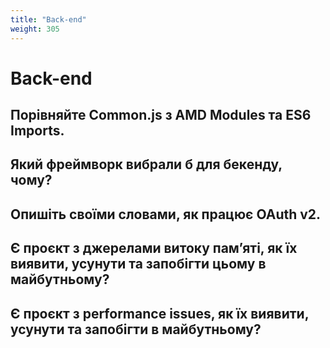 ```yaml
---
title: "Back-end"
weight: 305
---
```


# Back-end

## Порівняйте Common.js з AMD Modules та ES6 Imports.

## Який фреймворк вибрали б для бекенду, чому?

## Опишіть своїми словами, як працює OAuth v2.

## Є проєкт з джерелами витоку пам’яті, як їх виявити, усунути та запобігти цьому в майбутньому?

## Є проєкт з performance issues, як їх виявити, усунути та запобігти в майбутньому?